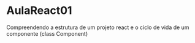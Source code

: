 # AulaReact01
Compreendendo a estrutura de um projeto react e o ciclo de vida de um componente (class Component)
